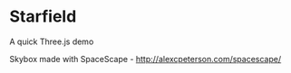 # Starfield

A quick Three.js demo

Skybox made with SpaceScape - http://alexcpeterson.com/spacescape/